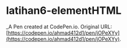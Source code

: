 # latihan6-elementHTML
 _A Pen created at CodePen.io. Original URL: [https://codepen.io/ahmad412d1/pen/jOPeXYy](https://codepen.io/ahmad412d1/pen/jOPeXYy).

 